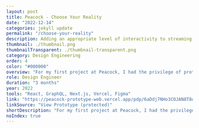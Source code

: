 ```yaml
---
layout: post
title: Peacock - Choose Your Reality
date: "2022-12-14"
categories: jekyll update
permalink: "/choose-your-reality"
description: Adding an appropriate level of interactivity to streaming
thumbnail: ./thumbnail.png
thumbnailTransparent: ./thumbnail-transparent.png
category: Design Engineering
order: 4
color: "#000000"
overview: "For my first project at Peacock, I had the privilege of prototyping a new interactive feature called Choose Your Reality alongside fellow Design Engineers. The feature allows storytellers to introduce interactive moments into their content that branch off from the main cut. Our prototype used Real Housewives as a test case, and we allowed users to choose exclusive confessionals at key moments. To understand people's preferences around streaming interactivity, dial in the appropriate level of interactivity, and arrive at the spec we delivered to engineering, our web-based prototype went through three rounds of moderated user testing on TVs, including one at Bravocon (think Comic-Con for reality TV fans). We even got written up in TechCrunch! I was honored to get to collaborate with so cross-functionally, and my main contribution was implementing the interactive modal as well as overseeing the user testing at Bravocon. Note: the prototype is best viewed on desktop at a 16:9 aspect ratio as it's designed to simulate a TV experience. It can be controlled with the arrow, enter, and backspace keys. The first interactive moment is around the 13:50 mark. You can use the \"[\" and \"]\" keys to fast-forward/rewind."
role: Design Engineer
duration: "3 months"
year: 2022
tools: "React, GraphQL, Next.js, Vercel, Figma"
link: "https://peacock-prototype-web.vercel.app/pdp/6aDdj7NHo3COJAN8T8dcX3"
linkSource: "View Prototype (protected)"
shortDescription: "For my first project at Peacock, I had the privilege of prototyping a new feature that allows storytellers to add interactivity to TV shows and movies. My main contribution was implementing the interactive modal functionality, styling, and animations as well as overseeing a round of user testing."
noIndex: true
---
```

